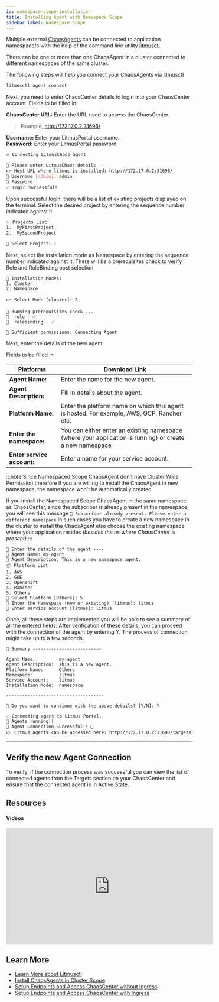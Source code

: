 ```yaml
---
id: namespace-scope-installation
title: Installing Agent with Namespace Scope
sidebar_label: Namespace Scope
---
```


Multiple external [ChaosAgents](../getting-started/chaosagents.md) can be connected to application namespace/s with the help of the command line utility [litmusctl](installation).

There can be one or more than one ChaosAgent in a cluster connected to different namespaces of the same cluster.

The following steps will help you connect your ChaosAgents via litmusctl

```bash
litmusctl agent connect
```

Next, you need to enter ChaosCenter details to login into your ChaosCenter account. Fields to be filled in:

**ChaosCenter URL:** Enter the URL used to access the ChaosCenter.

> Example, http://172.17.0.2:31696/

**Username:** Enter your LitmusPortal username. <br />
**Password:** Enter your LitmusPortal password.

```bash
🔥 Connecting LitmusChaos agent

📶 Please enter LitmusChaos details --
👉 Host URL where litmus is installed: http://172.17.0.2:31696/
🤔 Username [admin]: admin
🙈 Password:
✅ Login Successful!
```

Upon successful login, there will be a list of existing projects displayed on the terminal. Select the desired project by entering the sequence number indicated against it.

```bash
✨ Projects List:
1.  MyFirstProject
2.  MySecondProject

🔎 Select Project: 1
```

Next, select the installation mode as Namespace by entering the sequence number indicated against it. There will be a prerequisites check to verify Role and RoleBinding post selection.

```shell
🔌 Installation Modes:
1. Cluster
2. Namespace

👉 Select Mode [cluster]: 2

🏃 Running prerequisites check....
🔑  role - ✅
🔑  rolebinding - ✅

🌟 Sufficient permissions. Connecting Agent
```

Next, enter the details of the new agent.

Fields to be filled in <br />

| Platforms                  | Download Link                                                                                            |
| -------------------------- | -------------------------------------------------------------------------------------------------------- |
| **Agent Name:**            | Enter the name for the new agent.                                                                        |
| **Agent Description:**     | Fill in details about the agent.                                                                         |
| **Platform Name:**         | Enter the platform name on which this agent is hosted. For example, AWS, GCP, Rancher etc.               |
| **Enter the namespace:**   | You can either enter an existing namespace (where your application is running) or create a new namespace |
| **Enter service account:** | Enter a name for your service account.                                                                   |

:::note
Since Namespaced Scope ChaosAgent don't have Cluster Wide Permission therefore if you are willing to install the ChaosAgent in new namespace, the namespace won't be automatically created

If you install the Namespaced Scope ChaosAgent in the same namespace as ChaosCenter, since the subscriber is already present in the namespace, you will see this message `🚫 Subscriber already present. Please enter a different namespace` in such cases you have to create a new namespace in the cluster to install the ChaosAgent else choose the existing namespace where your application resides _(besides the ns where ChaosCenter is present)_
:::

```shell
🔗 Enter the details of the agent ----
🤷 Agent Name: my-agent
📘 Agent Description: This is a new namespace agent.
📦 Platform List
1. AWS
2. GKE
3. Openshift
4. Rancher
5. Others
🔎 Select Platform [Others]: 5
📁 Enter the namespace (new or existing) [litmus]: litmus
🔑 Enter service account [litmus]: litmus
```

Once, all these steps are implemented you will be able to see a summary of all the entered fields.
After verification of these details, you can proceed with the connection of the agent by entering Y. The process of connection might take up to a few seconds.

```shell
📌 Summary --------------------------

Agent Name:         my-agent
Agent Description:  This is a new agent.
Platform Name:      Others
Namespace:          litmus
Service Account:    litmus
Installation Mode:  namespace

-------------------------------------

🤷 Do you want to continue with the above details? [Y/N]: Y

💡 Connecting agent to Litmus Portal.
🏃 Agents running!!
🚀 Agent Connection Successful!! 🎉
👉 Litmus agents can be accessed here: http://172.17.0.2:31696/targets
```

---

## **Verify the new Agent Connection**

To verify, if the connection process was successful you can view the list of connected agents from the Targets section on your ChaosCenter and ensure that the connected agent is in Active State.

## Resources

#### Videos

<iframe width="560" height="315" src="https://www.youtube.com/embed/uIVrNH2_nVI" title="YouTube video player" frameborder="0" allow="accelerometer; autoplay; clipboard-write; encrypted-media; gyroscope; picture-in-picture" allowfullscreen></iframe>

## Learn More

- [Learn More about Litmusctl](installation)
- [Install ChaosAgents in Cluster Scope](cluster-scope-installation)
- [Setup Endpoints and Access ChaosCenter without Ingress](../user-guides/setup-without-ingress.md)
- [Setup Endpoints and Access ChaosCenter with Ingress](../user-guides/setup-with-ingress.md)
